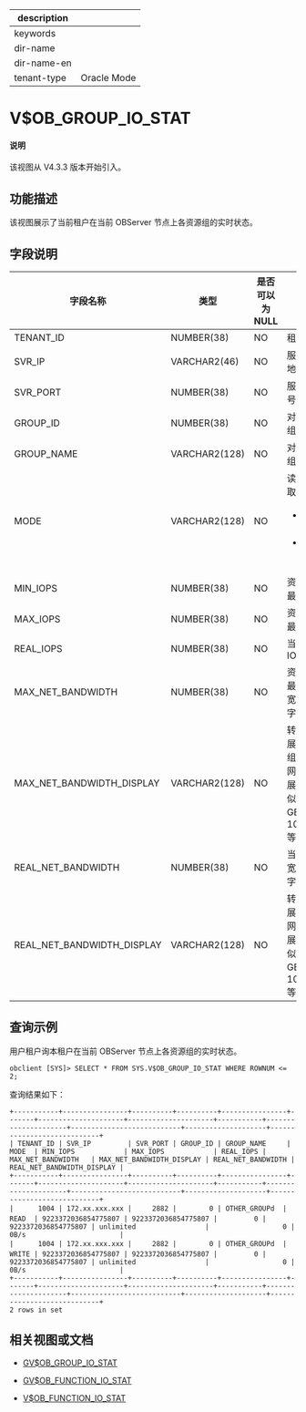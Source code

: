 |description||
|---|---|
|keywords||
|dir-name||
|dir-name-en||
|tenant-type|Oracle Mode|

# V$OB_GROUP_IO_STAT

<main id="notice" type='explain'>
<h4>说明</h4>
<p>该视图从 V4.3.3 版本开始引入。</p>
</main>

## 功能描述

该视图展示了当前租户在当前 OBServer 节点上各资源组的实时状态。

## 字段说明

|             字段名称          |      类型    | 是否可以为 NULL |            描述                                            |
|------------------------------|--------------|----------------|------------------------------------------------------------|
| TENANT_ID                    | NUMBER(38)   | NO             | 租户 ID                                                    |
| SVR_IP                       | VARCHAR2(46) | NO             | 服务器 IP 地址                                              |
| SVR_PORT                     | NUMBER(38)   | NO             | 服务器端口号                                                |
| GROUP_ID                     | NUMBER(38)   | NO             | 对应的资源组 ID     |
| GROUP_NAME                   | VARCHAR2(128)| NO             | 对应的资源组名称     |     
| MODE                         | VARCHAR2(128)| NO             | 读写模式，取值如下：<ul><li>`READ`：读模式</li> <li>`WRITE`：写模式</li></ul>     |
| MIN_IOPS                     | NUMBER(38)   | NO             | 资源组中的最小 IOPS     |
| MAX_IOPS                     | NUMBER(38)   | NO             | 资源组中的最大 IOPS     |
| REAL_IOPS                    | NUMBER(38)   | NO             | 当前的 IOPS     |
| MAX_NET_BANDWIDTH            | NUMBER(38)   | NO             | 资源组中的最大网络带宽，单位为字节     |
| MAX_NET_BANDWIDTH_DISPLAY    | VARCHAR2(128)| NO             | 转换格式后展示的资源组中的最大网络带宽，展示格式类似 10 GB/s、10MB/s 等。     |
| REAL_NET_BANDWIDTH           | NUMBER(38)   | NO             | 当前网络带宽，单位为字节    |
| REAL_NET_BANDWIDTH_DISPLAY   | VARCHAR2(128)| NO             | 转换格式后展示的当前网络带宽，展示格式类似 10 GB/s、10MB/s 等。     |

## 查询示例

用户租户询本租户在当前 OBServer 节点上各资源组的实时状态。

```shell
obclient [SYS]> SELECT * FROM SYS.V$OB_GROUP_IO_STAT WHERE ROWNUM <= 2;
```

查询结果如下：

```shell
+-----------+----------------+----------+----------+----------------+-------+---------------------+---------------------+-----------+---------------------+---------------------------+--------------------+----------------------------+
| TENANT_ID | SVR_IP         | SVR_PORT | GROUP_ID | GROUP_NAME     | MODE  | MIN_IOPS            | MAX_IOPS            | REAL_IOPS | MAX_NET_BANDWIDTH   | MAX_NET_BANDWIDTH_DISPLAY | REAL_NET_BANDWIDTH | REAL_NET_BANDWIDTH_DISPLAY |
+-----------+----------------+----------+----------+----------------+-------+---------------------+---------------------+-----------+---------------------+---------------------------+--------------------+----------------------------+
|      1004 | 172.xx.xxx.xxx |     2882 |        0 | OTHER_GROUPd  | READ  | 9223372036854775807 | 9223372036854775807 |         0 | 9223372036854775807 | unlimited                 |                  0 | 0B/s                       |
|      1004 | 172.xx.xxx.xxx |     2882 |        0 | OTHER_GROUPd  | WRITE | 9223372036854775807 | 9223372036854775807 |         0 | 9223372036854775807 | unlimited                 |                  0 | 0B/s                       |
+-----------+----------------+----------+----------+----------------+-------+---------------------+---------------------+-----------+---------------------+---------------------------+--------------------+----------------------------+
2 rows in set
```

## 相关视图或文档

* [GV$OB_GROUP_IO_STAT](1320.gv-ob_group_io_stat-of-oracle-mode.md)

* [GV$OB_FUNCTION_IO_STAT](1220.gv-ob_function_io_stat-of-oracle-mode.md)

* [V$OB_FUNCTION_IO_STAT](31820.v-ob_function_io_stat-of-oracle-mode.md)
